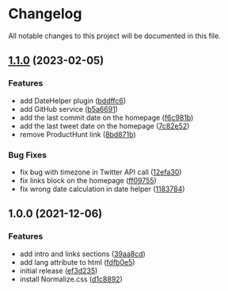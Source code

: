# Changelog

All notable changes to this project will be documented in this file.
## [1.1.0](https://github.com/AndrewSavetchuk/savetchuk.com/compare/v1.0.0...v1.1.0) (2023-02-05)


### Features

* add DateHelper plugin ([bddffc6](https://github.com/AndrewSavetchuk/savetchuk.com/commit/bddffc62efd3c5aadf806c0dadce254df2e20bcc))
* add GitHub service ([b5a6691](https://github.com/AndrewSavetchuk/savetchuk.com/commit/b5a66915d960e3fb4867d13e7c99b2f71c518ac0))
* add the last commit date on the homepage ([f6c981b](https://github.com/AndrewSavetchuk/savetchuk.com/commit/f6c981bcdf2c267d4f40c331002014c9b15ca632))
* add the last tweet date on the homepage ([7c82e52](https://github.com/AndrewSavetchuk/savetchuk.com/commit/7c82e520601ff5172f66d44e0283f54b869d28bd))
* remove ProductHunt link ([8bd871b](https://github.com/AndrewSavetchuk/savetchuk.com/commit/8bd871b4642b58f8e462b9206d71b4be4c3254fd))


### Bug Fixes

* fix bug with timezone in Twitter API call ([12efa30](https://github.com/AndrewSavetchuk/savetchuk.com/commit/12efa303170451db7ca049144e90b4906e20ac03))
* fix links block on the homepage ([ff09755](https://github.com/AndrewSavetchuk/savetchuk.com/commit/ff097550246a6bc56bdcfa694deb2d9a4fde906d))
* fix wrong date calculation in date helper ([1183784](https://github.com/AndrewSavetchuk/savetchuk.com/commit/1183784497a6a609456969793e7a5cb69a1122ff))

## 1.0.0 (2021-12-06)


### Features

* add intro and links sections ([39aa8cd](https://github.com/AndrewSavetchuk/savetchuk.com/commit/39aa8cd6a0691394e9c18b42af80cb94756ae842))
* add lang attribute to html ([fdfb0e5](https://github.com/AndrewSavetchuk/savetchuk.com/commit/fdfb0e50ba8ce1aab36b438cf4bfa7f92dd40c62))
* initial release ([ef3d235](https://github.com/AndrewSavetchuk/savetchuk.com/commit/ef3d23550e44614b14fb332b62e691017e65f532))
* install Normalize.css ([d1c8892](https://github.com/AndrewSavetchuk/savetchuk.com/commit/d1c8892da76afc997a36f059dbb7997cc55947df))
